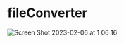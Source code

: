 # fileConverter
![Screen Shot 2023-02-06 at 1 06 16](https://user-images.githubusercontent.com/24509402/217073877-af2c0e21-68d5-44ba-acbe-eb71767f5a42.png)
